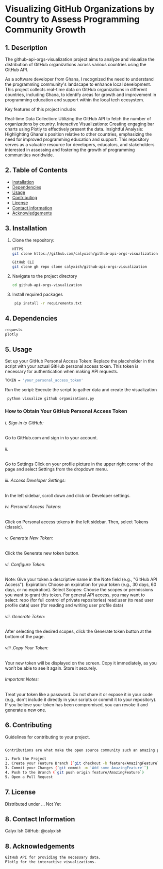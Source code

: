 # Visualizing GitHub Organizations by Country to Assess Programming Community Growth

## 1. Description
The github-api-orgs-visualization project aims to analyze and visualize the distribution of GitHub organizations across various countries using the GitHub API.

As a software developer from Ghana, I recognized the need to understand the programming community's landscape to enhance local development. This project collects real-time data on GitHub organizations in different countries, including Ghana, to identify areas for growth and improvement in programming education and support within the local tech ecosystem.

Key features of this project include:

Real-time Data Collection: Utilizing the GitHub API to fetch the number of organizations by country.
Interactive Visualizations: Creating engaging bar charts using Plotly to effectively present the data.
Insightful Analysis: Highlighting Ghana's position relative to other countries, emphasizing the need for improved programming education and support.
This repository serves as a valuable resource for developers, educators, and stakeholders interested in assessing and fostering the growth of programming communities worldwide.


## 2. Table of Contents

- [Installation](#installation)
- [Dependencies](#dependencies)
- [Usage](#usage)
- [Contributing](#contributing)
- [License](#license)
- [Contact Information](#contact-information)
- [Acknowledgements](#acknowledgements)


## 3. Installation

1. Clone the repository:
   ```sh markdown
   HTTPS
   git clone https://github.com/calyxish/github-api-orgs-visualization.git

   GitHub CLI
   git clone gh repo clone calyxish/github-api-orgs-visualization

   ```
2. Navigate to the project directory
   ```sh
   cd github-api-orgs-visualization
   ```
3. Install required packages
   ```sh markdown
    pip install -r requirements.txt
   ```

## 4. Dependencies
   ```sh markdown
   requests
   plotly

   ```

## 5. Usage
Set up your GitHub Personal Access Token: Replace the placeholder in the script with your actual GitHub personal access token. This token is necessary for authentication when making API requests.
   ```sh markdown
   TOKEN = 'your_personal_access_token'
   ```
Run the script: Execute the script to gather data and create the visualization
   ```sh markdown
    python visualize github organizations.py
   ```


### How to Obtain Your GitHub Personal Access Token

###### i. Sign in to GitHub:
Go to GitHub.com and sign in to your account.

###### ii.
Go to Settings
Click on your profile picture in the upper right corner of the page and select Settings from the dropdown menu.

###### iii. Access Developer Settings:
In the left sidebar, scroll down and click on Developer settings.

###### iv. Personal Access Tokens:
Click on Personal access tokens in the left sidebar. Then, select Tokens (classic).

###### v. Generate New Token:
Click the Generate new token button.

###### vi. Configure Token:
Note: Give your token a descriptive name in the Note field (e.g., "GitHub API Access").
Expiration: Choose an expiration for your token (e.g., 30 days, 60 days, or no expiration).
Select Scopes: Choose the scopes or permissions you want to grant this token. For general API access, you may want to select:
repo (for full control of private repositories)
read:user (to read user profile data)
user (for reading and writing user profile data)

###### vii. Generate Token:
After selecting the desired scopes, click the Generate token button at the bottom of the page.

###### viii .Copy Your Token:
Your new token will be displayed on the screen. Copy it immediately, as you won’t be able to see it again. Store it securely.

###### Important Notes:
Treat your token like a password. Do not share it or expose it in your code (e.g., don't include it directly in your scripts or commit it to your repository).
If you believe your token has been compromised, you can revoke it and generate a new one.

## 6. Contributing

Guidelines for contributing to your project.

```sh markdown

Contributions are what make the open source community such an amazing place to be learn, inspire, and create. Any contributions you make are **greatly appreciated**. Thank You!

1. Fork the Project
2. Create your Feature Branch (`git checkout -b feature/AmazingFeature`)
3. Commit your Changes (`git commit -m 'Add some AmazingFeature'`)
4. Push to the Branch (`git push origin feature/AmazingFeature`)
5. Open a Pull Request
```

## 7. License

Distributed under ... Not Yet

## 8. Contact Information
Calyx Ish
GitHub: @calyxish

## 8. Acknowledgements

```sh markdown
GitHub API for providing the necessary data.
Plotly for the interactive visualizations.

```